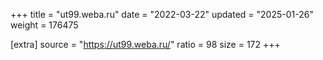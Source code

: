 +++
title = "ut99.weba.ru"
date = "2022-03-22"
updated = "2025-01-26"
weight = 176475

[extra]
source = "https://ut99.weba.ru/"
ratio = 98
size = 172
+++

